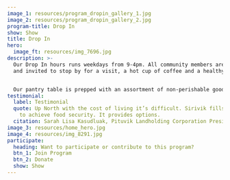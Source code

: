 ```yaml
---
image_1: resources/program_dropin_gallery_1.jpg
image_2: resources/program_dropin_gallery_2.jpg
program-title: Drop In
show: Show
title: Drop In
hero:
  image_ft: resources/img_7696.jpg
description: >-
  Our Drop In hours runs weekdays from 9-4pm. All community members are welcome
  and invited to stop by for a visit, a hot cup of coffee and a healthy snack.


  Our pantry table is prepped with an assortment of non-perishable goods available to all community members. We keep home cooked frozen meals, ingredients and country food on hand to share with community members who drop in hungry or in need of food support.
testimonial:
  label: Testimonial
  quote: Up North with the cost of living it’s difficult. Sirivik fills the gaps
    to achieve food security. It provides options.
  citation: Sarah Lisa Kasudluak, Pituvik Landholding Corporation President
image_3: resources/home_hero.jpg
image_4: resources/img_8291.jpg
participate:
  heading: Want to participate or contribute to this program?
  btn_1: Join Program
  btn_2: Donate
  show: Show
---
```

